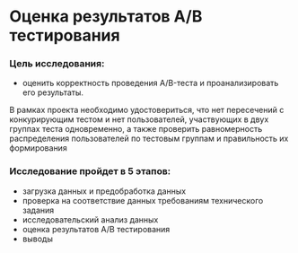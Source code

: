 # Оценка результатов A/B тестирования

### Цель исследования: 
- оценить корректность проведения A/B-теста и проанализировать его результаты.

В рамках проекта необходимо удостовериться, что нет пересечений с конкурирующим тестом и нет пользователей, участвующих в двух группах теста одновременно, а также проверить равномерность распределения пользователей по тестовым группам и правильность их формирования

### Исследование пройдет в 5 этапов:

- загрузка данных и предобработка данных
- проверка на соответствие данных требованиям технического задания
- исследовательский анализ данных
- оценка результатов A/B тестирования
- выводы

